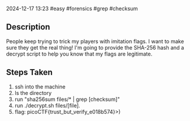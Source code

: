 2024-12-17
13:23
#easy #forensics #grep #checksum
## Description

People keep trying to trick my players with imitation flags. I want to make sure they get the real thing! I'm going to provide the SHA-256 hash and a decrypt script to help you know that my flags are legitimate.

## Steps Taken
1. ssh into the machine 
2. ls the directory 
3. run "sha256sum files/* | grep [checksum]"
4. run ./decrypt.sh files/[file].
5. flag: picoCTF{trust_but_verify_e018b574}>)
